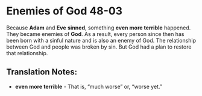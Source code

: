 Enemies of God 48-03
======================


Because **Adam** and **Eve** **sinned**, something **even more terrible**
happened. They became enemies of **God**. As a result, every person
since then has been born with a sinful nature and is also an enemy
of God. The relationship between God and people was broken by sin.
But God had a plan to restore that relationship.

Translation Notes:
------------------

-   **even more terrible** - That is, “much worse” or, “worse
yet.”

